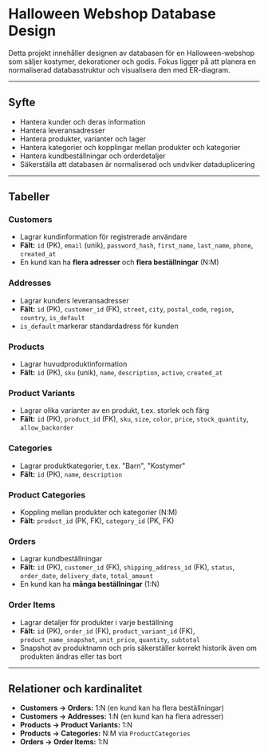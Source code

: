 # Halloween Webshop Database Design

Detta projekt innehåller designen av databasen för en Halloween-webshop som säljer kostymer, dekorationer och godis. 
Fokus ligger på att planera en normaliserad databasstruktur och visualisera den med ER-diagram.

---

## Syfte

- Hantera kunder och deras information
- Hantera leveransadresser
- Hantera produkter, varianter och lager
- Hantera kategorier och kopplingar mellan produkter och kategorier
- Hantera kundbeställningar och orderdetaljer
- Säkerställa att databasen är normaliserad och undviker dataduplicering

---

## Tabeller

### Customers
- Lagrar kundinformation för registrerade användare
- **Fält:** `id` (PK), `email` (unik), `password_hash`, `first_name`, `last_name`, `phone`, `created_at`
- En kund kan ha **flera adresser** och **flera beställningar** (N:M)

### Addresses
- Lagrar kunders leveransadresser
- **Fält:** `id` (PK), `customer_id` (FK), `street`, `city`, `postal_code`, `region`, `country`, `is_default`
- `is_default` markerar standardadress för kunden

### Products
- Lagrar huvudproduktinformation
- **Fält:** `id` (PK), `sku` (unik), `name`, `description`, `active`, `created_at`

### Product Variants
- Lagrar olika varianter av en produkt, t.ex. storlek och färg
- **Fält:** `id` (PK), `product_id` (FK), `sku`, `size`, `color`, `price`, `stock_quantity`, `allow_backorder`

### Categories
- Lagrar produktkategorier, t.ex. "Barn", "Kostymer"
- **Fält:** `id` (PK), `name`, `description`

### Product Categories
- Koppling mellan produkter och kategorier (N:M)
- **Fält:** `product_id` (PK, FK), `category_id` (PK, FK)

### Orders
- Lagrar kundbeställningar
- **Fält:** `id` (PK), `customer_id` (FK), `shipping_address_id` (FK), `status`, `order_date`, `delivery_date`, `total_amount`
- En kund kan ha **många beställningar** (1:N)

### Order Items
- Lagrar detaljer för produkter i varje beställning
- **Fält:** `id` (PK), `order_id` (FK), `product_variant_id` (FK), `product_name_snapshot`, `unit_price`, `quantity`, `subtotal`
- Snapshot av produktnamn och pris säkerställer korrekt historik även om produkten ändras eller tas bort

---

## Relationer och kardinalitet

- **Customers → Orders:** 1:N (en kund kan ha flera beställningar)  
- **Customers → Addresses:** 1:N (en kund kan ha flera adresser)  
- **Products → Product Variants:** 1:N  
- **Products → Categories:** N:M via `ProductCategories`  
- **Orders → Order Items:** 1:N  





